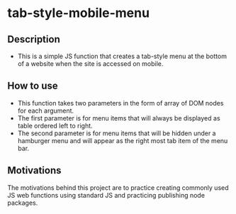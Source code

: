 # tab-style-mobile-menu

## Description

- This is a simple JS function that creates a tab-style menu at the bottom of a website when the site is accessed on mobile.

## How to use

- This function takes two parameters in the form of array of DOM nodes for each argument.
- The first parameter is for menu items that will always be displayed as table ordered left to right.
- The second parameter is for menu items that will be hidden under a hamburger menu and will appear as the right most tab item of the menu bar.

## Motivations

The motivations behind this project are to practice creating commonly used JS web functions using standard JS and practicing publishing node packages.
